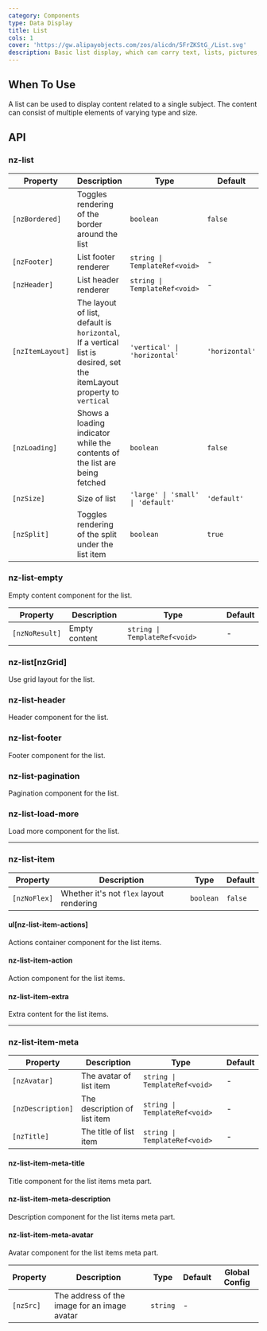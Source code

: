 ```yaml
---
category: Components
type: Data Display
title: List
cols: 1
cover: 'https://gw.alipayobjects.com/zos/alicdn/5FrZKStG_/List.svg'
description: Basic list display, which can carry text, lists, pictures, paragraphs.
---
```



## When To Use

A list can be used to display content related to a single subject. The content can consist of multiple elements of varying type and size.


## API

### nz-list

| Property         | Description                                                                                                           | Type                              | Default        |
|------------------|-----------------------------------------------------------------------------------------------------------------------|-----------------------------------|----------------|
| `[nzBordered]`   | Toggles rendering of the border around the list                                                                       | `boolean`                         | `false`        |
| `[nzFooter]`     | List footer renderer                                                                                                  | `string \| TemplateRef<void>`     | -              |
| `[nzHeader]`     | List header renderer                                                                                                  | `string \| TemplateRef<void>`     | -              |
| `[nzItemLayout]` | The layout of list, default is `horizontal`, If a vertical list is desired, set the itemLayout property to `vertical` | `'vertical' \| 'horizontal'`      | `'horizontal'` |
| `[nzLoading]`    | Shows a loading indicator while the contents of the list are being fetched                                            | `boolean`                         | `false`        |
| `[nzSize]`       | Size of list                                                                                                          | `'large' \| 'small' \| 'default'` | `'default'`    |
| `[nzSplit]`      | Toggles rendering of the split under the list item                                                                    | `boolean`                         | `true`         |

### nz-list-empty

Empty content component for the list.

| Property       | Description   | Type                          | Default |
| -------------- | ------------- | ----------------------------- | ------- |
| `[nzNoResult]` | Empty content | `string \| TemplateRef<void>` | -       |

### nz-list[nzGrid]

Use grid layout for the list.

### nz-list-header

Header component for the list.

### nz-list-footer

Footer component for the list.

### nz-list-pagination

Pagination component for the list.

### nz-list-load-more

Load more component for the list.

---

### nz-list-item

| Property     | Description                              | Type      | Default |
| ------------ | ---------------------------------------- | --------- | ------- |
| `[nzNoFlex]` | Whether it's not `flex` layout rendering | `boolean` | `false` |

#### ul[nz-list-item-actions]

Actions container component for the list items.

#### nz-list-item-action

Action component for the list items.

#### nz-list-item-extra

Extra content for the list items.

---

### nz-list-item-meta

| Property          | Description                  | Type                          | Default |
| ----------------- | ---------------------------- | ----------------------------- | ------- |
| `[nzAvatar]`      | The avatar of list item      | `string \| TemplateRef<void>` | -       |
| `[nzDescription]` | The description of list item | `string \| TemplateRef<void>` | -       |
| `[nzTitle]`       | The title of list item       | `string \| TemplateRef<void>` | -       |

#### nz-list-item-meta-title

Title component for the list items meta part.

#### nz-list-item-meta-description

Description component for the list items meta part.

#### nz-list-item-meta-avatar

Avatar component for the list items meta part.

| Property  | Description                                  | Type     | Default | Global Config |
| --------- | -------------------------------------------- | -------- | ------- | ------------- |
| `[nzSrc]` | The address of the image for an image avatar | `string` | -       |
